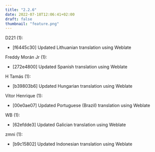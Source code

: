 ```yaml
---
title: "2.2.6"
date: 2022-07-18T12:06:41+02:00
draft: false
thumbnail: "feature.png"
---
```


D221 (1):
  * [f6445c30] Updated Lithuanian translation using Weblate

Freddy Morán Jr (1):
  * [272e4800] Updated Spanish translation using Weblate

H Tamás (1):
  * [b39803b6] Updated Hungarian translation using Weblate

Vitor Henrique (1):
  * [00e0ae07] Updated Portuguese (Brazil) translation using Weblate

WB (1):
  * [62efdde3] Updated Galician translation using Weblate

zmni (1):
  * [b9c15802] Updated Indonesian translation using Weblate

